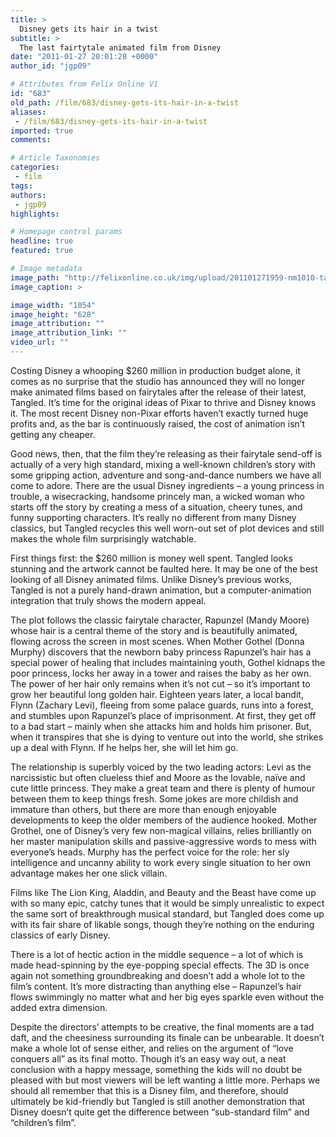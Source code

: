 ```yaml
---
title: >
  Disney gets its hair in a twist
subtitle: >
  The last fairtytale animated film from Disney
date: "2011-01-27 20:01:28 +0000"
author_id: "jgp09"

# Attributes from Felix Online V1
id: "683"
old_path: /film/683/disney-gets-its-hair-in-a-twist
aliases:
 - /film/683/disney-gets-its-hair-in-a-twist
imported: true
comments:

# Article Taxonomies
categories:
 - film
tags:
authors:
 - jgp09
highlights:

# Homepage control params
headline: true
featured: true

# Image metadata
image_path: "http://felixonline.co.uk/img/upload/201101271959-nm1010-tangleyy.jpg"
image_caption: >

image_width: "1054"
image_height: "628"
image_attribution: ""
image_attribution_link: ""
video_url: ""
---
```


Costing Disney a whooping $260 million in production budget alone, it comes as no surprise that the studio has announced they will no longer make animated films based on fairytales after the release of their latest, Tangled. It’s time for the original ideas of Pixar to thrive and Disney knows it. The most recent Disney non-Pixar efforts haven’t exactly turned huge profits and, as the bar is continuously raised, the cost of animation isn’t getting any cheaper.

Good news, then, that the film they’re releasing as their fairytale send-off is actually of a very high standard, mixing a well-known children’s story with some gripping action, adventure and song-and-dance numbers we have all come to adore. There are the usual Disney ingredients – a young princess in trouble, a wisecracking, handsome princely man, a wicked woman who starts off the story by creating a mess of a situation, cheery tunes, and funny supporting characters. It’s really no different from many Disney classics, but Tangled recycles this well worn-out set of plot devices and still makes the whole film surprisingly watchable.

First things first: the $260 million is money well spent. Tangled looks stunning and the artwork cannot be faulted here. It may be one of the best looking of all Disney animated films. Unlike Disney’s previous works, Tangled is not a purely hand-drawn animation, but a computer-animation integration that truly shows the modern appeal.

The plot follows the classic fairytale character, Rapunzel (Mandy Moore) whose hair is a central theme of the story and is beautifully animated, flowing across the screen in most scenes. When Mother Gothel (Donna Murphy) discovers that the newborn baby princess Rapunzel’s hair has a special power of healing that includes maintaining youth, Gothel kidnaps the poor princess, locks her away in a tower and raises the baby as her own. The power of her hair only remains when it’s not cut – so it’s important to grow her beautiful long golden hair. Eighteen years later, a local bandit, Flynn (Zachary Levi), fleeing from some palace guards, runs into a forest, and stumbles upon Rapunzel’s place of imprisonment. At first, they get off to a bad start – mainly when she attacks him and holds him prisoner. But, when it transpires that she is dying to venture out into the world, she strikes up a deal with Flynn. If he helps her, she will let him go.

The relationship is superbly voiced by the two leading actors: Levi as the narcissistic but often clueless thief and Moore as the lovable, naïve and cute little princess. They make a great team and there is plenty of humour between them to keep things fresh. Some jokes are more childish and immature than others, but there are more than enough enjoyable developments to keep the older members of the audience hooked. Mother Grothel, one of Disney’s very few non-magical villains, relies brilliantly on her master manipulation skills and passive-aggressive words to mess with everyone’s heads. Murphy has the perfect voice for the role: her sly intelligence and uncanny ability to work every single situation to her own advantage makes her one slick villain.

Films like The Lion King, Aladdin, and Beauty and the Beast have come up with so many epic, catchy tunes that it would be simply unrealistic to expect the same sort of breakthrough musical standard, but Tangled does come up with its fair share of likable songs, though they’re nothing on the enduring classics of early Disney.

There is a lot of hectic action in the middle sequence – a lot of which is made head-spinning by the eye-popping special effects. The 3D is once again not something groundbreaking and doesn’t add a whole lot to the film’s content. It’s more distracting than anything else – Rapunzel’s hair flows swimmingly no matter what and her big eyes sparkle even without the added extra dimension.

Despite the directors’ attempts to be creative, the final moments are a tad daft, and the cheesiness surrounding its finale can be unbearable. It doesn’t make a whole lot of sense either, and relies on the argument of “love conquers all” as its final motto. Though it’s an easy way out, a neat conclusion with a happy message, something the kids will no doubt be pleased with but most viewers will be left wanting a little more. Perhaps we should all remember that this is a Disney film, and therefore, should ultimately be kid-friendly but Tangled is still another demonstration that Disney doesn’t quite get the difference between “sub-standard film” and “children’s film”.
